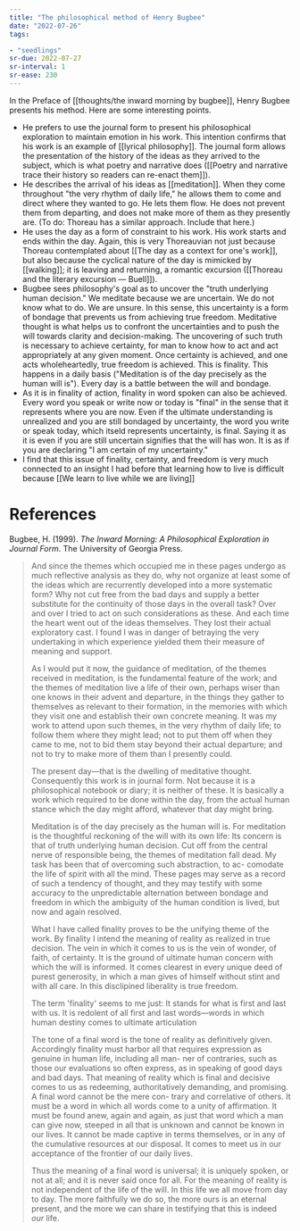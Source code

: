 ```yaml
---
title: "The philosophical method of Henry Bugbee"
date: "2022-07-26"
tags:

- "seedlings"
sr-due: 2022-07-27
sr-interval: 1
sr-ease: 230
---
```


In the Preface of [[thoughts/the inward morning by bugbee]], Henry Bugbee presents his method. Here are some interesting points.

- He prefers to use the journal form to present his philosophical exploration to maintain emotion in his work. This intention confirms that his work is an example of [[lyrical philosophy]]. The journal form allows the presentation of the history of the ideas as they arrived to the subject, which is what poetry and narrative does ([[Poetry and narrative trace their history so readers can re-enact them]]).
- He describes the arrival of his ideas as [[meditation]]. When they come throughout "the very rhythm of daily life," he allows them to come and direct where they wanted to go. He lets them flow. He does not prevent them from departing, and does not make more of them as they presently are. (To do: Thoreau has a similar approach. Include that here.)
- He uses the day as a form of constraint to his work. His work starts and ends within the day. Again, this is very Thoreauvian not just because Thoreau contemplated about [[The day as a context for one's work]], but also because the cyclical nature of the day is mimicked by [[walking]]; it is leaving and returning, a romantic excursion ([[Thoreau and the literary excursion — Buell]]).
- Bugbee sees philosophy's goal as to uncover the "truth underlying human decision." We meditate because we are uncertain. We do not know what to do. We are unsure. In this sense, this uncertainty is a form of bondage that prevents us from achieving true freedom. Meditative thought is what helps us to confront the uncertainties and to push the will towards clarity and decision-making. The uncovering of such truth is necessary to achieve certainty, for man to know how to act and act appropriately at any given moment. Once certainty is achieved, and one acts wholeheartedly, true freedom is achieved. This is finality. This happens in a daily basis ("Meditation is of the day precisely as the human will is"). Every day is a battle between the will and bondage.
- As it is in finality of action, finality in word spoken can also be achieved. Every word you speak or write now or today is "final" in the sense that it represents where you are now. Even if the ultimate understanding is unrealized and you are still bondaged by uncertainty, the word you write or speak today, which itseld represents uncertainty, is final. Saying it as it is even if you are still uncertain signifies that the will has won. It is as if you are declaring "I am certain of my uncertainty."
- I find that this issue of finality, certainty, and freedom is very much connected to an insight I had before that learning how to live is difficult because [[We learn to live while we are living]]

# References

Bugbee, H. (1999). _The Inward Morning: A Philosophical Exploration in Journal Form_. The University of Georgia Press.

>And since the themes which occupied me in these pages undergo as much reflective analysis as they do, why not organize at least some of the ideas which are recurrently developed into a more systematic form? Why not cut free from the bad days and supply a better substitute for the continuity of those days in the overall task? Over and over I tried to act on such considerations as these. And each time the heart went out of the ideas themselves. They lost their actual exploratory cast. I found I was in danger of betraying the very undertaking in which experience yielded them their measure of meaning and support.
>
>As I would put it now, the guidance of meditation, of the themes received in meditation, is the fundamental feature of the work; and the themes of meditation live a life of their own, perhaps wiser than one knows in their advent and departure, in the things they gather to themselves as relevant to their formation, in the memories with which they visit one and establish their own concrete meaning. It was my work to attend upon such themes, in the very rhythm of daily life; to follow them where they might lead; not to put them off when they came to me, not to bid them stay beyond their actual departure; and not to try to make more of them than I presently could.
>
>The present day—that is the dwelling of meditative thought. Consequently this work is in journal form. Not because it is a philosophical notebook or diary; it is neither of these. It is basically a work which required to be done within the day, from the actual human stance which the day might afford, whatever that day might bring.
>
>Meditation is of the day precisely as the human will is. For meditation is the thoughtful reckoning of the will with its own life: Its concern is that of truth underlying human decision. Cut off from the central nerve of responsible being, the themes of meditation fall dead. My task has been that of overcoming such abstraction, to ac- comodate the life of spirit with all the mind. These pages may serve as a record of such a tendency of thought, and they may testify with some accuracy to the unpredictable alternation between bondage and freedom in which the ambiguity of the human condition is lived, but now and again resolved.
>
>What I have called finality proves to be the unifying theme of the work. By finality I intend the meaning of reality as realized in true decision. The vein in which it comes to us is the vein of wonder, of faith, of certainty. It is the ground of ultimate human concern with which the will is informed. It comes clearest in every unique deed of purest generosity, in which a man gives of himself without stint and with all care. In this disclipined liberality is true freedom.
>
>The term 'finality' seems to me just: It stands for what is first and last with us. It is redolent of all first and last words—words in which human destiny comes to ultimate articulation
>
>The tone of a final word is the tone of reality as definitively given. Accordingly finality must harbor all that requires expression as genuine in human life, including all man- ner of contraries, such as those our evaluations so often express, as in speaking of good days and bad days. That meaning of reality which is final and decisive comes to us as redeeming, authoritatively demanding, and promising. A final word cannot be the mere con- trary and correlative of others. It must be a word in which all words come to a unity of affirmation. It must be found anew, again and again, as just that word which a man can give now, steeped in all that is unknown and cannot be known in our lives. It cannot be made captive in terms themselves, or in any of the cumulative resources at our disposal. It comes to meet us in our acceptance of the frontier of our daily lives.
>
>Thus the meaning of a final word is universal; it is uniquely spoken, or not at all; and it is never said once for all. For the meaning of reality is not independent of the life of the will. In this life we all move from day to day. The more faithfully we do so, the more ours is an eternal present, and the more we can share in testifying that this is indeed _our_ life.